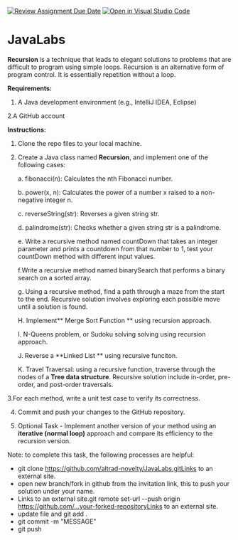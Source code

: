[![Review Assignment Due Date](https://classroom.github.com/assets/deadline-readme-button-24ddc0f5d75046c5622901739e7c5dd533143b0c8e959d652212380cedb1ea36.svg)](https://classroom.github.com/a/-2CIL0Zm)
[![Open in Visual Studio Code](https://classroom.github.com/assets/open-in-vscode-718a45dd9cf7e7f842a935f5ebbe5719a5e09af4491e668f4dbf3b35d5cca122.svg)](https://classroom.github.com/online_ide?assignment_repo_id=13006870&assignment_repo_type=AssignmentRepo)

# JavaLabs
**Recursion** is a technique that leads to elegant solutions to problems that are difficult to
program using simple loops. Recursion is an alternative form of program control. It is essentially repetition
without a loop.

**Requirements:**
1. A Java development environment (e.g., IntelliJ IDEA, Eclipse)
   
2.A GitHub account

**Instructions:**
1. Clone the repo files to your local machine.
2. Create a Java class named **Recursion**, and implement one of the following cases:
   
   a. fibonacci(n): Calculates the nth Fibonacci number.

   b. power(x, n): Calculates the power of a number x raised to a non-negative integer n.

   c. reverseString(str): Reverses a given string str.
   
   d. palindrome(str): Checks whether a given string str is a palindrome.
   
   e. Write a recursive method named countDown that takes an integer parameter and prints a countdown from that number to 1, test your countDown method with different input values.

   f.Write a recursive method named binarySearch that performs a binary search on a sorted array.

   g. Using a recursive method, find a path through a maze from the start to the end. Recursive solution involves exploring each possible move until a solution is found.

   H. Implement** Merge Sort Function ** using recursion approach.

   I. N-Queens problem, or Sudoku solving solving using recursion approach.

   J. Reverse a **Linked List ** using recursive funciton.

   K. Travel Traversal: using a recursive function, traverse through the nodes of a **Tree data structure**. Recursive solution include in-order, pre-order, and post-order traversals.
   
3.For each method, write a unit test case to verify its correctness.

4. Commit and push your changes to the GitHub repository.

5. Optional Task - Implement another version of your method using an **iterative (normal loop)** approach and compare its efficiency to the recursion version.

Note: to complete this task, the following processes are helpful:
- git clone https://github.com/altrad-novelty/JavaLabs.gitLinks to an external site.
- open new branch/fork in github from the invitation link, this to push your solution under your name.
- Links to an external site.git remote set-url --push origin https://github.com/...your-forked-repositoryLinks to an external site.
- update file and git add .
- git commit -m "MESSAGE"
- git push



